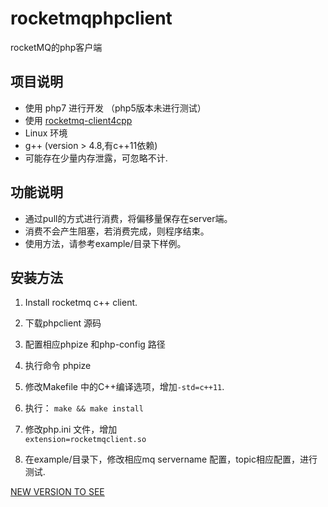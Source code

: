 # rocketmqphpclient
rocketMQ的php客户端

## 项目说明
* 使用 php7 进行开发 （php5版本未进行测试）
* 使用 [rocketmq-client4cpp](https://github.com/lpflpf/rocketmq-client4cpp-crack "")
* Linux 环境
* g++ (version > 4.8,有c++11依赖)  
* 可能存在少量内存泄露，可忽略不计.


## 功能说明
*  通过pull的方式进行消费，将偏移量保存在server端。
*  消费不会产生阻塞，若消费完成，则程序结束。  
*  使用方法，请参考example/目录下样例。

## 安装方法

1.	Install rocketmq c++ client.   
	 
2.  下载phpclient 源码
3.  配置相应phpize 和php-config 路径
4.  执行命令 phpize
5.  修改Makefile 中的C++编译选项，增加`-std=c++11`.
6.  执行： `make && make install`
7.  修改php.ini 文件，增加  
	`extension=rocketmqclient.so`  
8.	在example/目录下，修改相应mq servername 配置，topic相应配置，进行测试.

[NEW VERSION TO SEE](https://github.com/lpflpf/rocketmq-client-php)
